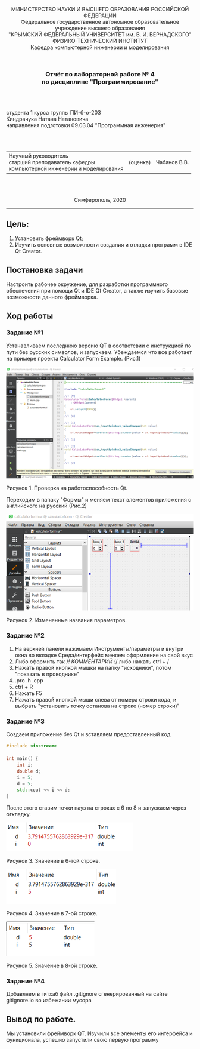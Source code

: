 <p align="center">МИНИСТЕРСТВО НАУКИ  И ВЫСШЕГО ОБРАЗОВАНИЯ РОССИЙСКОЙ ФЕДЕРАЦИИ<br>
Федеральное государственное автономное образовательное учреждение высшего образования<br>
"КРЫМСКИЙ ФЕДЕРАЛЬНЫЙ УНИВЕРСИТЕТ им. В. И. ВЕРНАДСКОГО"<br>
ФИЗИКО-ТЕХНИЧЕСКИЙ ИНСТИТУТ<br>
Кафедра компьютерной инженерии и моделирования</p>
<br>
<h3 align="center">Отчёт по лабораторной работе № 4<br> по дисциплине "Программирование"</h3>
<br><br>
<p>студента 1 курса группы ПИ-б-о-203<br>
Киндрачука Натана Натановича<br>
направления подготовки 09.03.04 "Программная инженерия"</p>
<br><br>
<table>
<tr><td>Научный руководитель<br> старший преподаватель кафедры<br> компьютерной инженерии и моделирования</td>
<td>(оценка)</td>
<td>Чабанов В.В.</td>
</tr>
</table>
<br><br>
<p align="center">Симферополь, 2020</p>
<hr>

## Цель:

1. Установить фреймворк Qt;
2. Изучить основные возможности создания и отладки программ в IDE Qt Creator.

## Постановка задачи
Настроить рабочее окружение, для разработки программного обеспечения при помощи Qt и IDE Qt Creator, а также изучить базовые возможности данного фреймворка.

## Ход работы

### Задание №1

Устанавливаем последнюю версию QT в соответсвии с инструкцией по пути без русских символов, и запускаем. Убеждаемся что все работает на примере проекта Calculator Form Example. (Рис.1)

![Рис. 1](./images/First.png)

Рисунок 1. Проверка на работоспособность Qt.

Переходим в папаку "Формы" и меняем текст элементов приложения с английского на русский (Рис.2)

![Рис. 2](./images/Second.png)

Рисунок 2. Измененные названия параметров.

### Задание №2

1. На верхней панели нажимаем Инструменты/параметры и внутри окна во вкладке Среда/интерфейс меняем оформление на свой вкус
2. Либо оформить так /*! КОММЕНТАРИЙ !*/ либо нажать ctrl + /
3. Нажать правой кнопкой мышки на папку "исходники", потом "показать в проводнике"
4. .pro .h .cpp
5. ctrl + R
6. Нажать F5
7. Нажать правой кнопкой мыши слева от номера строки кода, и выбрать "установить точку останова на строке (номер строки)"

### Задание №3

Создаем приложение без Qt и вставляем предоставленный код

```c++
#include <iostream>
 
int main() {
    int i;
    double d;
    i = 5;
    d = 5;
    std::cout << i << d;
}
```

После этого ставим точки пауз на строках с 6 по 8 и запускаем через откладку.

![Рис. 3](./images/Task3.1.png)

Рисунок 3. Значение в 6-той строке.

![Рис. 4](./images/Task3.2.png)

Рисунок 4. Значение в 7-ой строке.

![Рис. 5](./images/Task3.3.png)

Рисунок 5. Значение в 8-ой строке.

### Задание №4

Добавляем в гитхаб файл .gitignore сгенерированный на сайте gitignore.io во избежании мусора

## Вывод по работе. 

Мы установили фреймворк QT. Изучили все элементы его интерфейса и функционала, 
успешно запустили свою первую программу



